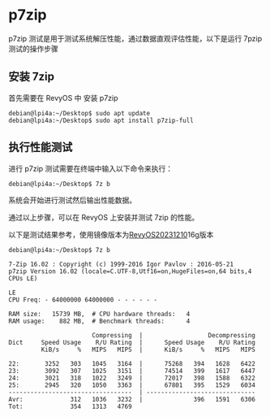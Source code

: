 # p7zip

p7zip 测试是用于测试系统解压性能，通过数据直观评估性能，以下是运行 7pzip 测试的操作步骤

## 安装 7zip

首先需要在 RevyOS 中 安装 p7zip

```
debian@lpi4a:~/Desktop$ sudo apt update
debian@lpi4a:~/Desktop$ sudo apt install p7zip-full
```

## 执行性能测试

进行 p7zip 测试需要在终端中输入以下命令来执行：

```
debian@lpi4a:~/Desktop$ 7z b
```

系统会开始进行测试然后输出性能数据。

通过以上步骤，可以在 RevyOS 上安装并测试 7zip 的性能。

以下是测试结果参考，使用镜像版本为[RevyOS20231210](https://mirror.iscas.ac.cn/revyos/extra/images/lpi4a/20231210/)16g版本

```
debian@lpi4a:~/Desktop$ 7z b

7-Zip 16.02 : Copyright (c) 1999-2016 Igor Pavlov : 2016-05-21
p7zip Version 16.02 (locale=C.UTF-8,Utf16=on,HugeFiles=on,64 bits,4 CPUs LE)

LE
CPU Freq: - 64000000 64000000 - - - - - -

RAM size:   15739 MB,  # CPU hardware threads:   4
RAM usage:    882 MB,  # Benchmark threads:      4

                       Compressing  |                  Decompressing
Dict     Speed Usage    R/U Rating  |      Speed Usage    R/U Rating
         KiB/s     %   MIPS   MIPS  |      KiB/s     %   MIPS   MIPS

22:       3252   303   1045   3164  |      75268   394   1628   6422
23:       3092   307   1025   3151  |      74514   399   1617   6447
24:       3021   318   1022   3249  |      72017   398   1588   6322
25:       2945   320   1050   3363  |      67801   395   1529   6034
----------------------------------  | ------------------------------
Avr:             312   1036   3232  |              396   1591   6306
Tot:             354   1313   4769
```
